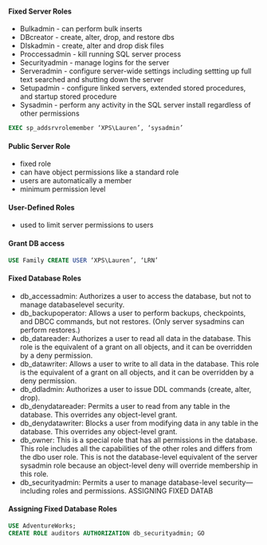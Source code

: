 #### Fixed Server Roles
- Bulkadmin - can perform bulk inserts
- DBcreator - create, alter, drop, and restore dbs
- DIskadmin - create, alter and drop disk files
- Proccessadmin - kill running SQL server process
- Securityadmin - manage logins for the server
- Serveradmin - configure server-wide settings including settting up full text searched and shutting down the server
- Setupadmin - configure linked servers, extended stored procedures, and startup stored procedure
- Sysadmin - perform any activity in the SQL server install regardless of other permissions
```sql
EXEC sp_addsrvrolemember ‘XPS\Lauren’, ‘sysadmin’
```
#### Public Server Role
- fixed role
- can have object permissions like a standard role
- users are automatically a member
- minimum permission level
#### User-Defined Roles
- used to limit server permissions to users
#### Grant DB access
```sql
USE Family CREATE USER ‘XPS\Lauren’, ‘LRN’
```
#### Fixed Database Roles
- db_accessadmin: Authorizes a user to access the database, but not to manage databaselevel security. 
- db_backupoperator: Allows a user to perform backups, checkpoints, and DBCC commands, but not restores. (Only server sysadmins can perform restores.) 
- db_datareader: Authorizes a user to read all data in the database. This role is the equivalent of a grant on all objects, and it can be overridden by a deny permission. 
- db_datawriter: Allows a user to write to all data in the database. This role is the equivalent of a grant on all objects, and it can be overridden by a deny permission. 
- db_ddladmin: Authorizes a user to issue DDL commands (create, alter, drop). 
- db_denydatareader: Permits a user to read from any table in the database. This overrides any object-level grant. 
- db_denydatawriter: Blocks a user from modifying data in any table in the database. This overrides any object-level grant. 
- db_owner: This is a special role that has all permissions in the database. This role includes all the capabilities of the other roles and differs from the dbo user role. This is not the database-level equivalent of the server sysadmin role because an object-level deny will override membership in this role. 
- db_securityadmin: Permits a user to manage database-level security—including roles and permissions. ASSIGNING FIXED DATAB
#### Assigning Fixed Database Roles
```sql
USE AdventureWorks; 
CREATE ROLE auditors AUTHORIZATION db_securityadmin; GO
```